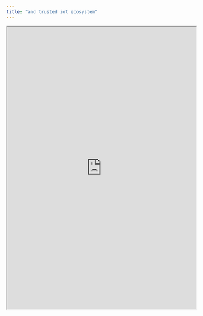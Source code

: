 ```yaml
---
title: "and trusted iot ecosystem"
---
```



<iframe height="750" width="100%" src="https://ewelton.github.io/ktest/wiki.html#and%20trusted%20iot%20ecosystem"></iframe>
